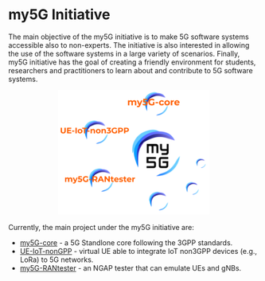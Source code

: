 # my5G Initiative

The main objective of the my5G initiative is to make 5G software systems accessible also to non-experts. The initiative is also interested in allowing the use of the software systems in a large variety of scenarios. Finally, my5G initiative has the goal of creating a friendly environment for students, researchers and practitioners to learn about and contribute to 5G software systems.

<p align="center">
    <img src="my5Gconcept.png" height="250"/> 
</p>

Currently, the main project under the my5G initiative are:
* [my5G-core](https://github.com/my5G/my5G-core) - a 5G Standlone core following the 3GPP standards.
* [UE-IoT-nonGPP](https://github.com/my5G/UE-IoT-non3GPP) - virtual UE able to integrate IoT non3GPP devices (e.g., LoRa) to 5G networks. 
* [my5G-RANtester](https://github.com/my5G/my5G-RANtester) - an NGAP tester that can emulate UEs and gNBs.
